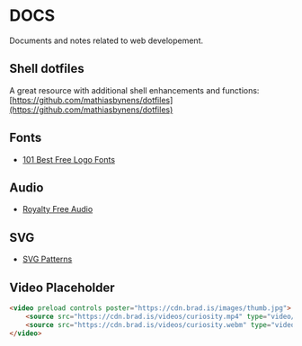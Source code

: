 # DOCS

Documents and notes related to web developement.

## Shell dotfiles

A great resource with additional shell enhancements and functions: [https://github.com/mathiasbynens/dotfiles](https://github.com/mathiasbynens/dotfiles)

## Fonts

- [101 Best Free Logo Fonts](http://www.webdesignerdepot.com/2015/06/101-best-free-logo-fonts/)

## Audio

- [Royalty Free Audio](http://www.purple-planet.com)

## SVG

- [SVG Patterns](http://www.heropatterns.com/?mc_cid=a2f92af018&mc_eid=aad7905fc1)

## Video Placeholder

```html
<video preload controls poster="https://cdn.brad.is/images/thumb.jpg">
    <source src="https://cdn.brad.is/videos/curiosity.mp4" type="video/mp4">
    <source src="https://cdn.brad.is/videos/curiosity.webm" type="video/webm">
</video>
```

